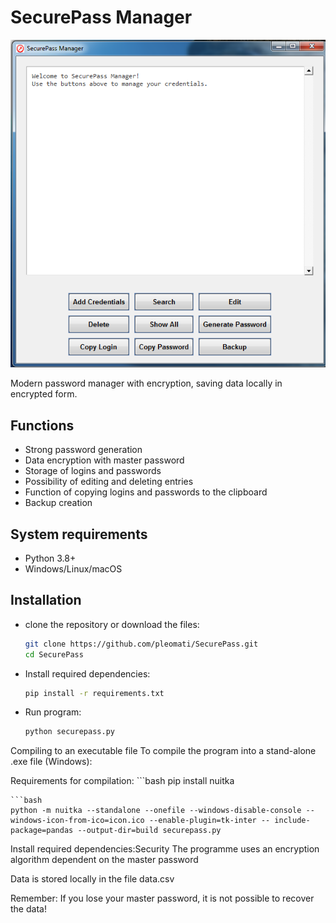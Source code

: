 # SecurePass Manager

![Application Screenshot](spass.png) <!-- Add a screenshot if available -->

Modern password manager with encryption, saving data locally in encrypted form.

## Functions
- Strong password generation
- Data encryption with master password
- Storage of logins and passwords
- Possibility of editing and deleting entries
- Function of copying logins and passwords to the clipboard
- Backup creation

## System requirements
- Python 3.8+
- Windows/Linux/macOS

## Installation

- clone the repository or download the files:
   ```bash
   git clone https://github.com/pleomati/SecurePass.git
   cd SecurePass

- Install required dependencies:

   ```bash
   pip install -r requirements.txt

- Run program:

   ```bash
   python securepass.py

Compiling to an executable file
To compile the program into a stand-alone .exe file (Windows):

Requirements for compilation:
    ```bash
    pip install nuitka

    ```bash
    python -m nuitka --standalone --onefile --windows-disable-console --windows-icon-from-ico=icon.ico --enable-plugin=tk-inter -- include-package=pandas --output-dir=build securepass.py

Install required dependencies:Security
The programme uses an encryption algorithm dependent on the master password

Data is stored locally in the file data.csv

Remember: If you lose your master password, it is not possible to recover the data!

